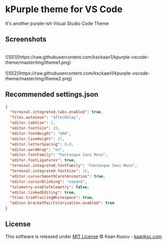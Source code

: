 # kPurple theme for VS Code

It's another purple-ish Visual Studio Code Theme

## Screenshots
<br>
![SS1](https://raw.githubusercontent.com/ksckaan1/kpurple-vscode-theme/master/img/theme1.png) <br> <br>
![SS2](https://raw.githubusercontent.com/ksckaan1/kpurple-vscode-theme/master/img/theme2.png)

## Recommended settings.json

```json
{
  "terminal.integrated.tabs.enabled": true,
  "files.autoSave": "afterDelay",
  "editor.tabSize": 2,
  "editor.fontSize": 19,
  "editor.fontWeight": "600",
  "editor.lineHeight": 27,
  "editor.letterSpacing": 0.9,
  "editor.wordWrap": "on",
  "editor.fontFamily": "Fantasque Sans Mono",
  "editor.fontLigatures": true,
  "terminal.integrated.fontFamily": "Fantasque Sans Mono",
  "terminal.integrated.fontSize": 15,
  "editor.cursorSmoothCaretAnimation": true,
  "editor.cursorBlinking": "expand",
  "telemetry.enableTelemetry": false,
  "editor.linkedEditing": true,
  "files.trimTrailingWhitespace": true,
  "editor.bracketPairColorization.enabled": true
}
```

## License

This software is released under [MIT License](http://www.opensource.org/licenses/mit-license.php)
© Kaan Kuscu - [kaanksc.com](https://kaanksc.com)

